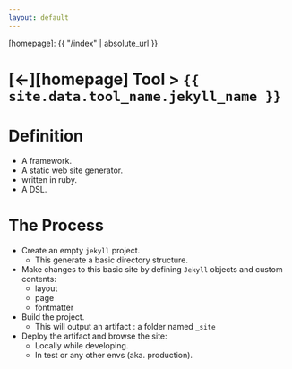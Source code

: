 ```yaml
---
layout: default
---
```



[//]: #(Reference)
[homepage]:   {{ "/index" | absolute_url }}

# [&larr;][homepage] Tool > `{{ site.data.tool_name.jekyll_name }}`

# Definition
- A framework.
- A static web site generator.
- written in ruby.
- A DSL.

# The Process
- Create an empty `jekyll` project.
  - This generate a basic directory structure.
- Make changes to this basic site by defining `Jekyll` objects and custom contents:
  - layout
  - page  
  - fontmatter
- Build the project.
  - This will output an artifact : a folder named `_site`
- Deploy the artifact and browse the site:
  - Locally while developing.
  - In test or any other envs (aka. production).